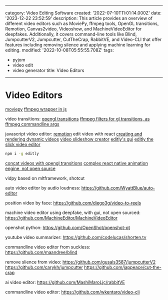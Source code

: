 ------
category: Video Editing Software
created: '2022-07-10T11:01:14.000Z'
date: '2023-12-22 23:52:59'
description: This article provides an overview of different video editors such as
  MoviePy, ffmpeg tools, OpenGL transitions, Remotion, Canvas2video, Videoshow, and
  MachineVideoEditor for deepfakes. Additionally, it covers command-line tools like
  Blind, JumpcutterV2, Jumpcutter, CutTheCrap, RabbitVE, and Video-CLI that offer
  features including removing silence and applying machine learning for editing.
modified: '2022-10-08T05:55:55.708Z'
tags:
- pyjom
- video edit
- video generator
title: Video Editors
------

# Video Editors

[moviepy](https://github.com/Zulko/moviepy)
[ffmpeg wrapper in js](https://github.com/fluent-ffmpeg/node-fluent-ffmpeg)

video transitions:
[opengl transitions](https://gl-transitions.com/)
[ffmpeg filters for gl transitions, as ffmpeg commandline args](https://github.com/transitive-bullshit/ffmpeg-gl-transition)

javascript video editor:
[remotion](https://github.com/remotion-dev/remotion) edit video with react
[creating and rendering dynamic videos](https://github.com/pankod/canvas2video)
[video slideshow creator](https://github.com/h2non/videoshow)
[editly's gui](https://github.com/mifi/lossless-cut)
[editly the slick video editor](https://github.com/mifi/editly)
```bash
npm i -g editly
```
[concat videos with opengl transitions](https://github.com/transitive-bullshit/ffmpeg-concat)
[complex react native animation engine, not open source](https://github.com/JonnyBurger/remotion)

<a id="anchor"></a>
vidpy based on mltframework, shotcut

auto video editor by audio loudness:
https://github.com/WyattBlue/auto-editor

position video by face:
https://github.com/diego3g/video-to-reels

machine video editor using deepfake, with gui, not open sourced:
https://github.com/MachineEditor/MachineVideoEditor

openshot python:
https://github.com/OpenShot/openshot-qt

youtube video summarizer:
https://github.com/codelucas/shorten.tv

commandline video editor from suckless:
https://github.com/maandree/blind

remove slience from video:
https://github.com/gusals3587/jumpcutterV2
https://github.com/carykh/jumpcutter
https://github.com/jappeace/cut-the-crap

ai video editor:
https://github.com/MashiMaroLjc/rabbitVE

commandline video editor:
https://github.com/wkentaro/video-cli
